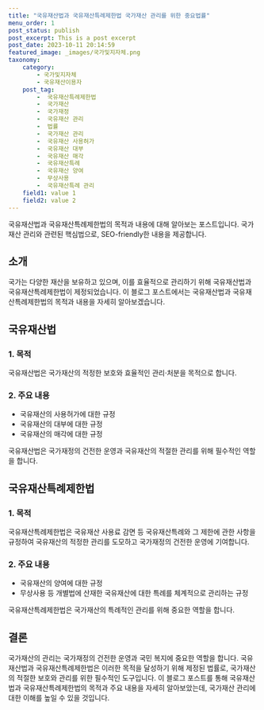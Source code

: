 ```yaml
---
title: "국유재산법과 국유재산특례제한법 국가재산 관리를 위한 중요법률"
menu_order: 1
post_status: publish
post_excerpt: This is a post excerpt
post_date: 2023-10-11 20:14:59
featured_image: _images/국가및지자체.png
taxonomy:
    category:
        - 국가및지자체
        - 국유재산이용자
    post_tag:
        -  국유재산특례제한법
        -  국가재산
        -  국가재정
        -  국유재산 관리
        -  법률
        -  국가재산 관리
        -  국유재산 사용허가
        -  국유재산 대부
        -  국유재산 매각
        -  국유재산특례
        -  국유재산 양여
        -  무상사용
        -  국유재산특례 관리
    field1: value 1
    field2: value 2
---
```



 국유재산법과 국유재산특례제한법의 목적과 내용에 대해 알아보는 포스트입니다. 국가재산 관리와 관련된 핵심법으로, SEO-friendly한 내용을 제공합니다.

## 소개

국가는 다양한 재산을 보유하고 있으며, 이를 효율적으로 관리하기 위해 국유재산법과 국유재산특례제한법이 제정되었습니다. 이 블로그 포스트에서는 국유재산법과 국유재산특례제한법의 목적과 내용을 자세히 알아보겠습니다.

## 국유재산법

### 1. 목적

국유재산법은 국가재산의 적정한 보호와 효율적인 관리·처분을 목적으로 합니다.

### 2. 주요 내용

- 국유재산의 사용허가에 대한 규정
- 국유재산의 대부에 대한 규정
- 국유재산의 매각에 대한 규정

국유재산법은 국가재정의 건전한 운영과 국유재산의 적절한 관리를 위해 필수적인 역할을 합니다.

## 국유재산특례제한법

### 1. 목적

국유재산특례제한법은 국유재산 사용료 감면 등 국유재산특례와 그 제한에 관한 사항을 규정하여 국유재산의 적정한 관리를 도모하고 국가재정의 건전한 운영에 기여합니다.

### 2. 주요 내용

- 국유재산의 양여에 대한 규정
- 무상사용 등 개별법에 산재한 국유재산에 대한 특례를 체계적으로 관리하는 규정

국유재산특례제한법은 국가재산의 특례적인 관리를 위해 중요한 역할을 합니다.

## 결론

국가재산의 관리는 국가재정의 건전한 운영과 국민 복지에 중요한 역할을 합니다. 국유재산법과 국유재산특례제한법은 이러한 목적을 달성하기 위해 제정된 법률로, 국가재산의 적절한 보호와 관리를 위한 필수적인 도구입니다. 이 블로그 포스트를 통해 국유재산법과 국유재산특례제한법의 목적과 주요 내용을 자세히 알아보았는데, 국가재산 관리에 대한 이해를 높일 수 있을 것입니다.

